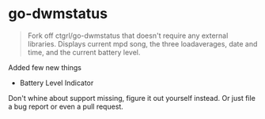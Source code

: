 go-dwmstatus
============

> Fork off ctgrl/go-dwmstatus that doesn't require any external libraries.
> Displays current mpd song, the three loadaverages, date and time, and the current battery level.

Added few new things

+ Battery Level Indicator

Don't whine about support missing, figure it out yourself instead. Or just file a bug report or even a pull request. 
